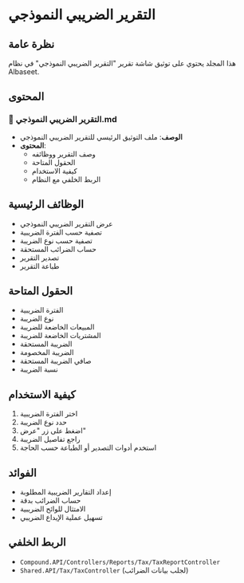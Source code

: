# التقرير الضريبي النموذجي

## نظرة عامة
هذا المجلد يحتوي على توثيق شاشة تقرير "التقرير الضريبي النموذجي" في نظام Albaseet.

## المحتوى

### 📄 التقرير الضريبي النموذجي.md
- **الوصف**: ملف التوثيق الرئيسي للتقرير الضريبي النموذجي
- **المحتوى**: 
  - وصف التقرير ووظائفه
  - الحقول المتاحة
  - كيفية الاستخدام
  - الربط الخلفي مع النظام

## الوظائف الرئيسية
- عرض التقرير الضريبي النموذجي
- تصفية حسب الفترة الضريبية
- تصفية حسب نوع الضريبة
- حساب الضرائب المستحقة
- تصدير التقرير
- طباعة التقرير

## الحقول المتاحة
- الفترة الضريبية
- نوع الضريبة
- المبيعات الخاضعة للضريبة
- المشتريات الخاضعة للضريبة
- الضريبة المستحقة
- الضريبة المخصومة
- صافي الضريبة المستحقة
- نسبة الضريبة

## كيفية الاستخدام
1. اختر الفترة الضريبية
2. حدد نوع الضريبة
3. اضغط على زر "عرض"
4. راجع تفاصيل الضريبة
5. استخدم أدوات التصدير أو الطباعة حسب الحاجة

## الفوائد
- إعداد التقارير الضريبية المطلوبة
- حساب الضرائب بدقة
- الامتثال للوائح الضريبية
- تسهيل عملية الإيداع الضريبي

## الربط الخلفي
- `Compound.API/Controllers/Reports/Tax/TaxReportController`
- `Shared.API/Tax/TaxController` (لجلب بيانات الضرائب)
